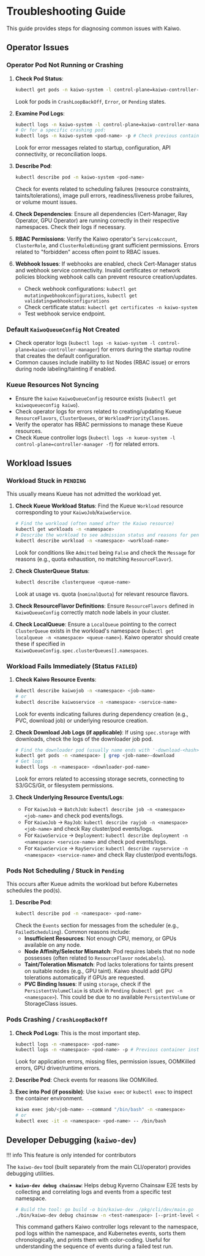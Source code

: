 # Troubleshooting Guide

This guide provides steps for diagnosing common issues with Kaiwo.

## Operator Issues

### Operator Pod Not Running or Crashing

1.  **Check Pod Status**:
    ```bash
    kubectl get pods -n kaiwo-system -l control-plane=kaiwo-controller-manager
    ```
    Look for pods in `CrashLoopBackOff`, `Error`, or `Pending` states.

2.  **Examine Pod Logs**:
    ```bash
    kubectl logs -n kaiwo-system -l control-plane=kaiwo-controller-manager
    # Or for a specific crashing pod:
    kubectl logs -n kaiwo-system <pod-name> -p # Check previous container logs
    ```
    Look for error messages related to startup, configuration, API connectivity, or reconciliation loops.

3.  **Describe Pod**:
    ```bash
    kubectl describe pod -n kaiwo-system <pod-name>
    ```
    Check for events related to scheduling failures (resource constraints, taints/tolerations), image pull errors, readiness/liveness probe failures, or volume mount issues.

4.  **Check Dependencies**: Ensure all dependencies (Cert-Manager, Ray Operator, GPU Operator) are running correctly in their respective namespaces. Check their logs if necessary.

5.  **RBAC Permissions**: Verify the Kaiwo operator's `ServiceAccount`, `ClusterRole`, and `ClusterRoleBinding` grant sufficient permissions. Errors related to "forbidden" access often point to RBAC issues.

6.  **Webhook Issues**: If webhooks are enabled, check Cert-Manager status and webhook service connectivity. Invalid certificates or network policies blocking webhook calls can prevent resource creation/updates.
    *   Check webhook configurations: `kubectl get mutatingwebhookconfigurations`, `kubectl get validatingwebhookconfigurations`
    *   Check certificate status: `kubectl get certificates -n kaiwo-system`
    *   Test webhook service endpoint.

### Default `KaiwoQueueConfig` Not Created

*   Check operator logs (`kubectl logs -n kaiwo-system -l control-plane=kaiwo-controller-manager`) for errors during the startup routine that creates the default configuration.
*   Common causes include inability to list Nodes (RBAC issue) or errors during node labeling/tainting if enabled.

### Kueue Resources Not Syncing

*   Ensure the `kaiwo` `KaiwoQueueConfig` resource exists (`kubectl get kaiwoqueueconfig kaiwo`).
*   Check operator logs for errors related to creating/updating Kueue `ResourceFlavors`, `ClusterQueues`, or `WorkloadPriorityClasses`.
*   Verify the operator has RBAC permissions to manage these Kueue resources.
*   Check Kueue controller logs (`kubectl logs -n kueue-system -l control-plane=controller-manager -f`) for related errors.

## Workload Issues

### Workload Stuck in `PENDING`

This usually means Kueue has not admitted the workload yet.

1.  **Check Kueue Workload Status**: Find the Kueue `Workload` resource corresponding to your `KaiwoJob`/`KaiwoService`.
    ```bash
    # Find the workload (often named after the Kaiwo resource)
    kubectl get workloads -n <namespace>
    # Describe the workload to see admission status and reasons for pending
    kubectl describe workload -n <namespace> <workload-name>
    ```
    Look for conditions like `Admitted` being `False` and check the `Message` for reasons (e.g., quota exhaustion, no matching `ResourceFlavor`).

2.  **Check ClusterQueue Status**:
    ```bash
    kubectl describe clusterqueue <queue-name>
    ```
    Look at usage vs. quota (`nominalQuota`) for relevant resource flavors.

3.  **Check ResourceFlavor Definitions**: Ensure `ResourceFlavors` defined in `KaiwoQueueConfig` correctly match node labels in your cluster.

4.  **Check LocalQueue**: Ensure a `LocalQueue` pointing to the correct `ClusterQueue` exists in the workload's namespace (`kubectl get localqueue -n <namespace> <queue-name>`). Kaiwo operator should create these if specified in `KaiwoQueueConfig.spec.clusterQueues[].namespaces`.

### Workload Fails Immediately (Status `FAILED`)

1.  **Check Kaiwo Resource Events**:
    ```bash
    kubectl describe kaiwojob -n <namespace> <job-name>
    # or
    kubectl describe kaiwoservice -n <namespace> <service-name>
    ```
    Look for events indicating failures during dependency creation (e.g., PVC, download job) or underlying resource creation.

2.  **Check Download Job Logs (if applicable)**: If using `spec.storage` with downloads, check the logs of the downloader job pod.
    ```bash
    # Find the downloader pod (usually name ends with '-download-<hash>')
    kubectl get pods -n <namespace> | grep <job-name>-download
    # Get logs
    kubectl logs -n <namespace> <downloader-pod-name>
    ```
    Look for errors related to accessing storage secrets, connecting to S3/GCS/Git, or filesystem permissions.

3.  **Check Underlying Resource Events/Logs**:
    *   For `KaiwoJob` -> `BatchJob`: `kubectl describe job -n <namespace> <job-name>` and check pod events/logs.
    *   For `KaiwoJob` -> `RayJob`: `kubectl describe rayjob -n <namespace> <job-name>` and check Ray cluster/pod events/logs.
    *   For `KaiwoService` -> `Deployment`: `kubectl describe deployment -n <namespace> <service-name>` and check pod events/logs.
    *   For `KaiwoService` -> `RayService`: `kubectl describe rayservice -n <namespace> <service-name>` and check Ray cluster/pod events/logs.

### Pods Not Scheduling / Stuck in `Pending`

This occurs after Kueue admits the workload but before Kubernetes schedules the pod(s).

1.  **Describe Pod**:
    ```bash
    kubectl describe pod -n <namespace> <pod-name>
    ```
    Check the `Events` section for messages from the scheduler (e.g., `FailedScheduling`). Common reasons include:
    *   **Insufficient Resources**: Not enough CPU, memory, or GPUs available on any node.
    *   **Node Affinity/Selector Mismatch**: Pod requires labels that no node possesses (often related to `ResourceFlavor` `nodeLabels`).
    *   **Taint/Toleration Mismatch**: Pod lacks tolerations for taints present on suitable nodes (e.g., GPU taint). Kaiwo should add GPU tolerations automatically if GPUs are requested.
    *   **PVC Binding Issues**: If using `storage`, check if the `PersistentVolumeClaim` is stuck in `Pending` (`kubectl get pvc -n <namespace>`). This could be due to no available `PersistentVolume` or StorageClass issues.

### Pods Crashing / `CrashLoopBackOff`

1.  **Check Pod Logs**: This is the most important step.
    ```bash
    kubectl logs -n <namespace> <pod-name>
    kubectl logs -n <namespace> <pod-name> -p # Previous container instance logs
    ```
    Look for application errors, missing files, permission issues, OOMKilled errors, GPU driver/runtime errors.

2.  **Describe Pod**: Check events for reasons like OOMKilled.

3.  **Exec into Pod (if possible)**: Use `kaiwo exec` or `kubectl exec` to inspect the container environment.
    ```bash
    kaiwo exec job/<job-name> --command "/bin/bash" -n <namespace>
    # or
    kubectl exec -it -n <namespace> <pod-name> -- /bin/bash
    ```

## Developer Debugging (`kaiwo-dev`)

!!! info
    This feature is only intended for contributors

The `kaiwo-dev` tool (built separately from the main CLI/operator) provides debugging utilities.

*   **`kaiwo-dev debug chainsaw`**: Helps debug Kyverno Chainsaw E2E tests by collecting and correlating logs and events from a specific test namespace.

    ```bash
    # Build the tool: go build -o bin/kaiwo-dev ./pkg/cli/dev/main.go
    ./bin/kaiwo-dev debug chainsaw -n <test-namespace> [--print-level <debug|info|warn|error>]
    ```
    This command gathers Kaiwo controller logs relevant to the namespace, pod logs within the namespace, and Kubernetes events, sorts them chronologically, and prints them with color-coding. Useful for understanding the sequence of events during a failed test run.
